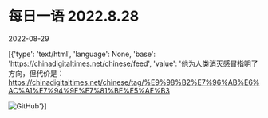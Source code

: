 # 每日一语 2022.8.28

2022-08-29

[{'type': 'text/html', 'language': None, 'base': 'https://chinadigitaltimes.net/chinese/feed', 'value': '他为人类消灭感冒指明了方向，但代价是：https://chinadigitaltimes.net/chinese/tag/%E9%98%B2%E7%96%AB%E6%AC%A1%E7%94%9F%E7%81%BE%E5%AE%B3

![GitHub](https://chinadigitaltimes.net/chinese/files/2022/08/828.jpg)'}]